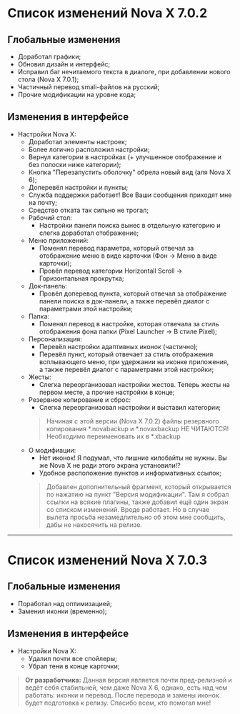 # Список изменений Nova X 7.0.2

## Глобальные изменения
- Доработал графики;
- Обновил дизайн и интерфейс;
- Исправил баг нечитаемого текста в диалоге, при добавлении нового стола (Nova X 7.0.1);
- Частичный перевод smali-файлов на русский;
- Прочие модификации на уровне кода;

## Изменения в интерфейсе
- Настройки Nova X:
  - Доработал элементы настроек;
  - Более логично расположил настройки;
  - Вернул категории в настройках (+ улучшенное отображение и без полоски ниже категории);
  - Кнопка "Перезапустить оболочку" обрела новый вид (аля Nova X 6);
  - Доперевёл настройки и пункты;
  - Служба поддержки работает! Все Ваши сообщения приходят мне на почту;
  - Средство отката так сильно не трогал;
  - Рабочий стол:
    - Настройки панели поиска вынес в отдельную категорию и слегка доработал отображение;
  - Меню приложений:
    - Поменял перевод параметра, который отвечал за отображение меню в виде карточки (Фон -> Меню в виде карточки);
    - Провёл перевод категории Horizontall Scroll -> Горизонтальная прокрутка;
  - Док-панель:
    - Провёл доперевод пункта, который отвечал за отображение панели поиска в док-панели, а также перевёл диалог с параметрами этой настройки;
  - Папка:
    - Поменял перевод в настройке, которая отвечала за стиль отображения фона папки (Pixel Launcher -> В стиле Pixel);
  - Персонализация:
    - Перевёл настройки адаптивных иконок (частично);
    - Перевёл пункт, который отвечает за стиль отображения всплывающего меню, при удержании на иконке приложения, а также перевёл диалог с параметрами этой настройки;
  - Жесты:
    - Слегка переорганизовал настройки жестов. Теперь жесты на первом месте, а прочие настройки в конце;
  - Резервное копирование и сброс:
    - Слегка переорганизовал настройки и выставил категории;
    > Начиная с этой версии (Nova X 7.0.2) файлы резервного копирования *.novabackup и *.novaxbackup НЕ ЧИТАЮТСЯ! Необходимо переименовать их в *.xbackup
  - О модифиации:
    - Нет иконок! Я подумал, что лишние килобайты не нужны. Вы же Nova X не ради этого экрана установили!?
    - Удобное расположение пунктов и информативных ссылок;
    > Добавлен дополнительный фрагмент, который открывается по нажатию на пункт "Версия модификации". Там я собрал ссылки на всякие плагины, также добавил ещё один экран со списком изменений. Вроде работает. Но в случае вылета просьба незамедлительно об этом мне сообщить, дабы не накосячить на релизе.

---

# Список изменений Nova X 7.0.3

## Глобальные изменения
- Поработал над оптимизацией;
- Заменил иконки (временно);

## Изменения в интерфейсе
- Настройки Nova X:
  - Удалил почти все спойлеры;
  - Убрал тени в конце карточки;

> **От разработчика:** Данная версия является почти пред-релизной и ведёт себя стабильней, чем даже Nova X 6, однако, есть над чем работать: иконки и перевод. После перевода и замены иконок будет подготовка к релизу. Спасибо всем, кто помогал мне!